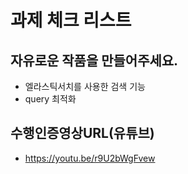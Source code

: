 # 과제 체크 리스트

## 자유로운 작품을 만들어주세요.

- 엘라스틱서치를 사용한 검색 기능
- query 최적화

## 수행인증영상URL(유튜브)

- https://youtu.be/r9U2bWgFvew

